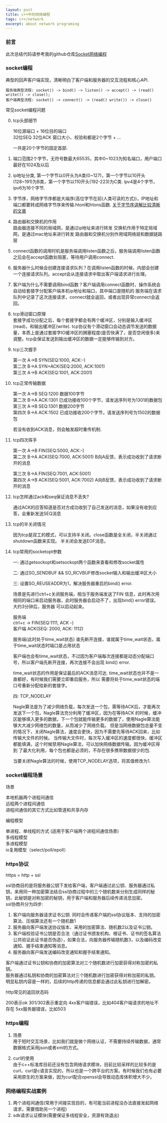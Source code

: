 ```yaml
---
layout: post
title: c++中的网络编程
tags: c++/network
excerpt: about network programing
---  
```


### 前言  

此次总结代码请参考我的github仓库[Socket网络编程](https://github.com/iiicp/project-arrange/tree/master/SocketProgramming)

### socket编程 

典型的回声客户端实现，清晰明白了客户端和服务器的交互流程和核心API.

	服务端典型流程: socket() -> bind() -> listen() -> accept() -> (read()  write()) -> close();
	客户端典型流程: socket() -> connect() -> (read() write()) -> close()


常见socket编程问题 

0. tcp头部细节
	
	16位源端口 + 16位目的端口      
	32位SEQ
	32位ACK
	窗口大小、校验和都是2个字节 + ...

	一共是20个字节的固定首部.

1. 端口范围2个字节，无符号数最大65535，其中0~1023为知名端口，用户端口最好在1024及以后
2. ip地址分类, 第一个字节以0开头为A类(0~127)，第一个字节以10开头(128~191)为B类，第一个字节以110开头(192-223)为C类.
	ipv4是4个字节，ipv6为16个字节.
3. 字节序，网络字节序都是大端序(高位字节在前(人类可读的方式))，IP地址和端口都要转成网络字节序来传输.htonl和htons函数.
	[关于字节序讲解比较清晰的文章](https://www.ruanyifeng.com/blog/2016/11/byte-order.html)  
4. 路由器和交换机的作用    
	路由器连接不同的局域网，是通过ip地址来进行转发
	交换机作用于特定局域网，是通过mac地址来进行转发
	路由器和交换机分别作用域网络层和数据链路层   
5. connect函数的调用时机是服务端调用listen函数之后，服务端调用listen函数之后会在accept函数处阻塞，等待用户调用connect.  
6. 服务器什么时候会创建连接请求队列？在调用listen函数的时候，内部会创建一个连接请求队列。accept会从连接请求中取出客户端请求进行处理。
7. 客户端为什么不需要调用bind函数？客户端调用connect函数时，操作系统会自动给套接字分配客户端本机ip地址和端口，其中端口是随机的
	服务端在请求队列中记录了这次连接请求，connect就会返回，或者出现异常connect会返回。
8.  tcp滑动窗口原理   
	套接字成功分配之后，每个套接字都会有两个缓冲区，分别是输入缓冲区(read)，和输出缓冲区(write). tcp协议有个滑动窗口会动态调节发送的数据
	量，本质上是通过套接字IO缓冲区的拥塞程度(是否快满了，是否空闲很多)来调整。tcp会保证发送到输出缓冲区的数据一定能够传输到对方。

9.  tcp三次握手

	第一次		A->B 	SYN(SEQ:1000, ACK:-)          
	第二次		B->A    SYN+ACK(SEQ:2000, ACK:1001)          
	第三次		A->B  	ACK(SEQ:1001, ACK:2001)       

10. tcp正常传输数据

	第一次		A->B 	SEQ:1200 数据100字节     
	第二次		B->A    ACK:1301 已成功接收100个字节，请发送序列号为1301的数据包      
	第三次		A->B 	SEQ:1301 数据200字节     
	第四次		B->A 	ACK:1502 已成功接收200个字节，请发送序列号为1502的数据包     

	若没有收到ACK消息，则会触发超时重传机制.

11. tcp四次挥手      

	第一次	 	A->B 	FIN(SEQ:5000, ACK:-)       
	第二次		B->A 	ACK(SEQ:7000, ACK:5001) B向A反馈，表示成功收到了请求断开的消息     

	第三次 		B->A 	FIN(SEQ:7001, ACK:5001)        
	第四次		A->B 	ACK(SEQ:5001, ACK:7002) A向B反馈，表示成功收到了请求断开的消息      

12. tcp怎样通过ack和seq保证消息不丢失?  

	通过ACK的应答知道是否对方成功收到了自己发送的消息，如果没有收到应答，会重新发送SEQ消息

12. tcp的半关闭情况 

	因为tcp是双工的模式，可以支持半关闭。close函数是全关闭，半关闭通过shutdown函数来实现。
	半关闭会发送EOF消息。

13. tcp常用的socketopt参数   
	
	一: 通过getsockopt和setsockopt两个函数来查看和修改socket属性
	
	二: 通过SO_SENDBUF && SO_RCVBUF修改socket输入和输出缓冲区大小  

	三: 设置SO_REUSEADDR为1，解决服务器重启的bind() error.

	场景是先进行ctrl+c关闭服务端，相当于服务端发送了FIN
	信息，此时再次用相同的端口来启动服务器，此时服务器会启动不了，出现bind() error错误。大约3分钟后，服务器
	可以启动起来。

	服务端 				
	ctrl+c -> FIN(SEQ:1111, ACK -)    	
	客户端
	ACK(SEQ: 2000, ACK: 1112)

	服务端(此时处于time_wait状态)
	谁先断开连接，谁就属于time_wait状态，属于time_wait状态时端口是占用状态

	客户端也会有time_wait状态，不过因为客户端每次连接都是动态分配端口号，所以客户端先断开连接，再次连接不会出现
	bind() error.

	time_wait状态的作用是保证最后的ACK消息可达. time_wait状态也并不是一直都好，有时候我们需要立即重启服务，所以
	需要将处于time_wait状态的端口号重新分配给新的套接字。

	四: TCP_NODELAY 
	
	Nagle算法是为了减少网络负载，每次发送一个包，需等待ACK后，才能再次发送下一个包，Nagle算法充分利用了缓冲区，因为在等待ACK
	的时候，缓冲区能够填入更多的数据，下一个包就能传输更多的数据了，使用Nagle算法能够大大减少网络包的数量，从而减少了网络负载。
	但是当网络数据包总量不变的情况下，关闭Nagle算法，速度会更快，因为不需要先等待ACK回来，比如传输大文件的时候。
	当传输大文件时，每次写入缓冲区的速度都很快，缓冲区都能填满，这个时候禁用Nagle算法，可以加快网络数据传输。因为缓冲区得到
	了最大化利用，每个包也都是必须的，不存在很多携带数据很少的包.

	当要关闭Nagle算法的时候，使用TCP_NODELAY选项，将其值修改为1.


### socket编程场景 

场景 

本地机器两个进程间通信    
远程两个进程间通信   
进程间通信的其它方式比如管道和共享内存


编程模型

单进程、单线程的方式 (适用于客户端两个进程间通信场景)     
多线程模型     
多进程模型    
io复用模型（select/poll/epoll）    

### https协议

https = http + ssl   

ssl协商目的是将服务器公钥下发给客户端，客户端通过此公钥、服务器通过私钥，来用同一种加密算法结合ssl协商过程中的三个随机数来分别生成同样的秘钥，此秘钥是对称加密的秘钥，用于客户端和服务器后续传递消息加密。   
ssl协商共分为四步:   
1. 客户端向服务器请求证书公钥. 同时会传递客户端的ssl协议版本、支持的加密算法、压缩算法还有一个随机数1
2. 服务器向客户端发送协议版本、采用的加密算法、随机数2以及证书公钥。
3. 客户端校验证书公钥是否合法（通过证书颁发机构、根证书、证书的签名算法公共验证此证书是否伪造），如果合法，向服务器传输随机数3，以及编码改变通知、握手结束通知等消息。 
4. 服务器向客户端发送编码改变通知和握手结束通知。 

客户端通过证书公钥和协商的加密算法对三个随机数进行加密获得对称加密的私钥。   
服务器通过私钥和协商的加密算法对三个随机数进行加密获得对称加密的私钥。 
明显私钥内容是一样的，后续的http传递的信息都会通过此私钥进行加解密。    

http常见的返回状态码  

200表示ok
301/302表示重定向 
4xx客户端错误，比如404客户端请求的地址不存在 
5xx服务器错误，比如503

### https编程 

1. 场景    
用于短时交互场景，比如我们就是做个网络认证，不需要持续传输数据，通常数据格式采用json或者xml的方式。

2. curl的使用   
由于c++标准库目前还没有包含网络请求模块，目前比较采样的比较多的是curl，curl是c语言实现的，所以也是一个跨平台的方案。有时候我们也有必要采用原生的方案来做，因为curl配合openssl会导致动态库体积增大不少。 


### 网络编程实战案例 

1. 两个进程间通信(常用于间接实现目的，有可能当前进程没办法直接发起网络请求，需要借助另一个进程)  
2. sdk请求认证模块(需要保证多线程安全，资源有效退出)